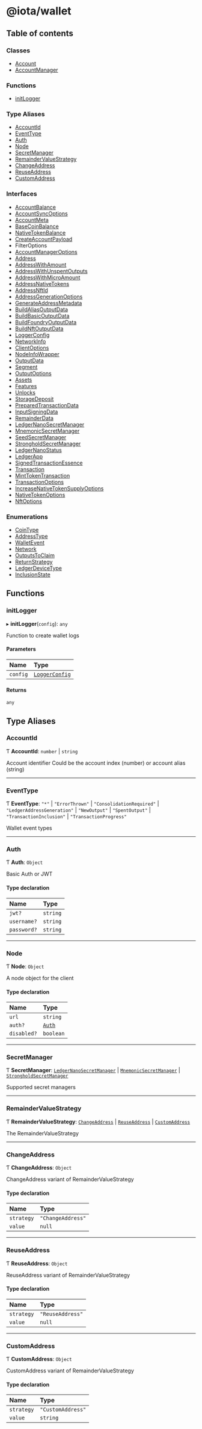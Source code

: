 # @iota/wallet

## Table of contents

### Classes

- [Account](classes/Account.md)
- [AccountManager](classes/AccountManager.md)

### Functions

- [initLogger](api_ref.md#initlogger)

### Type Aliases

- [AccountId](api_ref.md#accountid)
- [EventType](api_ref.md#eventtype)
- [Auth](api_ref.md#auth)
- [Node](api_ref.md#node)
- [SecretManager](api_ref.md#secretmanager)
- [RemainderValueStrategy](api_ref.md#remaindervaluestrategy)
- [ChangeAddress](api_ref.md#changeaddress)
- [ReuseAddress](api_ref.md#reuseaddress)
- [CustomAddress](api_ref.md#customaddress)

### Interfaces

- [AccountBalance](interfaces/AccountBalance.md)
- [AccountSyncOptions](interfaces/AccountSyncOptions.md)
- [AccountMeta](interfaces/AccountMeta.md)
- [BaseCoinBalance](interfaces/BaseCoinBalance.md)
- [NativeTokenBalance](interfaces/NativeTokenBalance.md)
- [CreateAccountPayload](interfaces/CreateAccountPayload.md)
- FilterOptions
- [AccountManagerOptions](interfaces/AccountManagerOptions.md)
- [Address](interfaces/Address.md)
- [AddressWithAmount](interfaces/AddressWithAmount.md)
- [AddressWithUnspentOutputs](interfaces/AddressWithUnspentOutputs.md)
- [AddressWithMicroAmount](interfaces/AddressWithMicroAmount.md)
- [AddressNativeTokens](interfaces/AddressNativeTokens.md)
- [AddressNftId](interfaces/AddressNftId.md)
- [AddressGenerationOptions](interfaces/AddressGenerationOptions.md)
- [GenerateAddressMetadata](interfaces/GenerateAddressMetadata.md)
- [BuildAliasOutputData](interfaces/BuildAliasOutputData.md)
- [BuildBasicOutputData](interfaces/BuildBasicOutputData.md)
- [BuildFoundryOutputData](interfaces/BuildFoundryOutputData.md)
- [BuildNftOutputData](interfaces/BuildNftOutputData.md)
- [LoggerConfig](interfaces/LoggerConfig.md)
- [NetworkInfo](interfaces/NetworkInfo.md)
- [ClientOptions](interfaces/ClientOptions.md)
- [NodeInfoWrapper](interfaces/NodeInfoWrapper.md)
- [OutputData](interfaces/OutputData.md)
- [Segment](interfaces/Segment.md)
- [OutputOptions](interfaces/OutputOptions.md)
- [Assets](interfaces/Assets.md)
- [Features](interfaces/Features.md)
- [Unlocks](interfaces/Unlocks.md)
- [StorageDeposit](interfaces/StorageDeposit.md)
- [PreparedTransactionData](interfaces/PreparedTransactionData.md)
- [InputSigningData](interfaces/InputSigningData.md)
- [RemainderData](interfaces/RemainderData.md)
- [LedgerNanoSecretManager](interfaces/LedgerNanoSecretManager.md)
- [MnemonicSecretManager](interfaces/MnemonicSecretManager.md)
- [SeedSecretManager](interfaces/SeedSecretManager.md)
- [StrongholdSecretManager](interfaces/StrongholdSecretManager.md)
- [LedgerNanoStatus](interfaces/LedgerNanoStatus.md)
- [LedgerApp](interfaces/LedgerApp.md)
- [SignedTransactionEssence](interfaces/SignedTransactionEssence.md)
- [Transaction](interfaces/Transaction.md)
- [MintTokenTransaction](interfaces/MintTokenTransaction.md)
- [TransactionOptions](interfaces/TransactionOptions.md)
- [IncreaseNativeTokenSupplyOptions](interfaces/IncreaseNativeTokenSupplyOptions.md)
- [NativeTokenOptions](interfaces/NativeTokenOptions.md)
- [NftOptions](interfaces/NftOptions.md)

### Enumerations

- [CoinType](enums/CoinType.md)
- [AddressType](enums/AddressType.md)
- [WalletEvent](enums/WalletEvent.md)
- [Network](enums/Network.md)
- [OutputsToClaim](enums/OutputsToClaim.md)
- [ReturnStrategy](enums/ReturnStrategy.md)
- [LedgerDeviceType](enums/LedgerDeviceType.md)
- [InclusionState](enums/InclusionState.md)

## Functions

### initLogger

▸ **initLogger**(`config`): `any`

Function to create wallet logs

#### Parameters

| Name | Type |
| :------ | :------ |
| `config` | [`LoggerConfig`](interfaces/LoggerConfig.md) |

#### Returns

`any`

## Type Aliases

### AccountId

Ƭ **AccountId**: `number` \| `string`

Account identifier
Could be the account index (number) or account alias (string)

___

### EventType

Ƭ **EventType**: ``"*"`` \| ``"ErrorThrown"`` \| ``"ConsolidationRequired"`` \| ``"LedgerAddressGeneration"`` \| ``"NewOutput"`` \| ``"SpentOutput"`` \| ``"TransactionInclusion"`` \| ``"TransactionProgress"``

Wallet event types

___

### Auth

Ƭ **Auth**: `Object`

Basic Auth or JWT

#### Type declaration

| Name | Type |
| :------ | :------ |
| `jwt?` | `string` |
| `username?` | `string` |
| `password?` | `string` |

___

### Node

Ƭ **Node**: `Object`

A node object for the client

#### Type declaration

| Name | Type |
| :------ | :------ |
| `url` | `string` |
| `auth?` | [`Auth`](api_ref.md#auth) |
| `disabled?` | `boolean` |

___

### SecretManager

Ƭ **SecretManager**: [`LedgerNanoSecretManager`](interfaces/LedgerNanoSecretManager.md) \| [`MnemonicSecretManager`](interfaces/MnemonicSecretManager.md) \| [`StrongholdSecretManager`](interfaces/StrongholdSecretManager.md)

Supported secret managers

___

### RemainderValueStrategy

Ƭ **RemainderValueStrategy**: [`ChangeAddress`](api_ref.md#changeaddress) \| [`ReuseAddress`](api_ref.md#reuseaddress) \| [`CustomAddress`](api_ref.md#customaddress)

The RemainderValueStrategy

___

### ChangeAddress

Ƭ **ChangeAddress**: `Object`

ChangeAddress variant of RemainderValueStrategy

#### Type declaration

| Name | Type |
| :------ | :------ |
| `strategy` | ``"ChangeAddress"`` |
| `value` | ``null`` |

___

### ReuseAddress

Ƭ **ReuseAddress**: `Object`

ReuseAddress variant of RemainderValueStrategy

#### Type declaration

| Name | Type |
| :------ | :------ |
| `strategy` | ``"ReuseAddress"`` |
| `value` | ``null`` |

___

### CustomAddress

Ƭ **CustomAddress**: `Object`

CustomAddress variant of RemainderValueStrategy

#### Type declaration

| Name | Type |
| :------ | :------ |
| `strategy` | ``"CustomAddress"`` |
| `value` | `string` |
